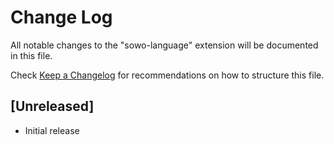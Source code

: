 # Change Log

All notable changes to the "sowo-language" extension will be documented in this file.

Check [Keep a Changelog](http://keepachangelog.com/) for recommendations on how to structure this file.

## [Unreleased]

-   Initial release

